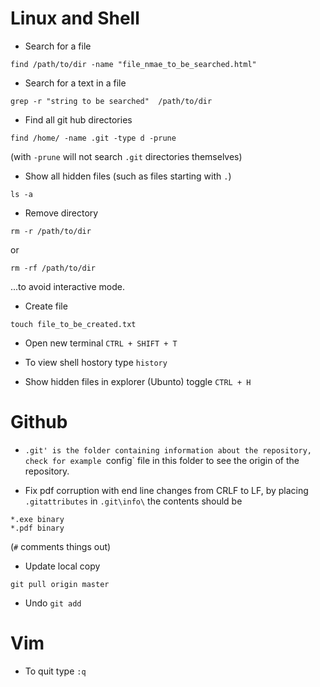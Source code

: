 # Linux and Shell

- Search for a file
```
find /path/to/dir -name "file_nmae_to_be_searched.html"
```

- Search for a text in a file
```
grep -r "string to be searched"  /path/to/dir
```


- Find all git hub directories 
```
find /home/ -name .git -type d -prune
```
(with `-prune` will not search `.git` directories themselves)


- Show all hidden files (such as files starting with `.`)

```
ls -a
```

- Remove directory 
```
rm -r /path/to/dir
```

or 

```
rm -rf /path/to/dir
```
...to avoid interactive mode. 

- Create file 

```
touch file_to_be_created.txt
```

- Open new terminal `CTRL + SHIFT + T`

- To view shell hostory type `history`

- Show hidden files in explorer (Ubunto) toggle `CTRL + H`

# Github

- `.git' is the folder containing information about the repository, check for example `config` file in this folder to see the origin of the repository. 

- Fix pdf corruption with end line changes from CRLF to LF, by placing `.gitattributes` in `.git\info\` the contents should be
```
*.exe binary 
*.pdf binary
```
(`#` comments things out)

- Update local copy 

```
git pull origin master
```

- Undo `git add`



# Vim 

-  To quit type `:q`
